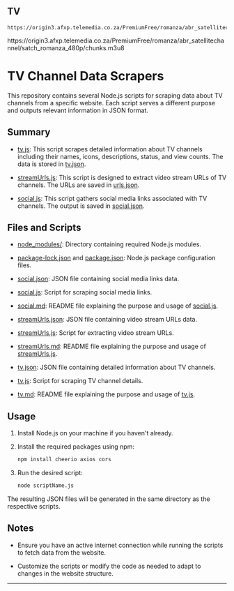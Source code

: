 TV
---
```copy
https://origin3.afxp.telemedia.co.za/PremiumFree/romanza/abr_satellitechannel/satch_romanza_720p/chunks.m3u8
```
<a>
https://origin3.afxp.telemedia.co.za/PremiumFree/romanza/abr_satellitechannel/satch_romanza_480p/chunks.m3u8
</a>

# TV Channel Data Scrapers

This repository contains several Node.js scripts for scraping data about TV channels from a specific website. Each script serves a different purpose and outputs relevant information in JSON format.

## Summary

- [tv.js](tv/tv.js): This script scrapes detailed information about TV channels including their names, icons, descriptions, status, and view counts. The data is stored in [tv.json](tv.json).

- [streamUrls.js](tv/streamUrls.js): This script is designed to extract video stream URLs of TV channels. The URLs are saved in [urls.json](urls.json).

- [social.js](tv/social.js): This script gathers social media links associated with TV channels. The output is saved in [social.json](social.json).

## Files and Scripts

- [node_modules/](node_modules/): Directory containing required Node.js modules.

- [package-lock.json](package-lock.json) and [package.json](package.json): Node.js package configuration files.

- [social.json](tv/social.json): JSON file containing social media links data.

- [social.js](tv/social.js): Script for scraping social media links.

- [social.md](tv/social.md): README file explaining the purpose and usage of [social.js](social.js).

- [streamUrls.json](tv/streamUrls.json): JSON file containing video stream URLs data.

- [streamUrls.js](tv/streamUrls.js): Script for extracting video stream URLs.

- [streamUrls.md](tv/streamUrls.md): README file explaining the purpose and usage of [streamUrls.js](streamUrls.js).

- [tv.json](tv/tv.json): JSON file containing detailed information about TV channels.

- [tv.js](tv/tv.js): Script for scraping TV channel details.

- [tv.md](tv/tv.md): README file explaining the purpose and usage of [tv.js](tv.js).

## Usage

1. Install Node.js on your machine if you haven't already.

2. Install the required packages using npm:

   ```bash
   npm install cheerio axios cors
   ```

3. Run the desired script:

   ```bash
   node scriptName.js
   ```

The resulting JSON files will be generated in the same directory as the respective scripts.

## Notes

- Ensure you have an active internet connection while running the scripts to fetch data from the website.

- Customize the scripts or modify the code as needed to adapt to changes in the website structure.

---
